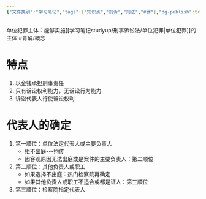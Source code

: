 ```yaml
---
{"文件类别":"学习笔记","tags":["知识点","刑诉","刑法","#罪"],"dg-publish":true,"aliases":[],"permalink":"/学习笔记studyup/刑事诉讼法/单位犯罪主体/","dgPassFrontmatter":true,"created":"2024-10-12T15:15:18.681+08:00","updated":"2024-11-02T11:26:31.165+08:00"}
---
```


单位犯罪主体：能够实施[[学习笔记studyup/刑事诉讼法/单位犯罪\|单位犯罪]]的主体 #背诵/概念 
# 特点
1. 以金钱承担刑事责任
2. 只有诉讼权利能力，无诉讼行为能力
3. 诉讼代表人行使诉讼权利
# 代表人的确定
1. 第一顺位：单位法定代表人或主要负责人
	- 拒不出庭---拘传
	- 因客观原因无法出庭或是案件的主要负责人：第二顺位
2. 第二顺位：其他负责人或职工
	- 如果选择不出庭：热门检察院再确定
	- 如果其他负责人或职工不适合或都是证人：第三顺位
3. 第三顺位：检察院指定代表人
